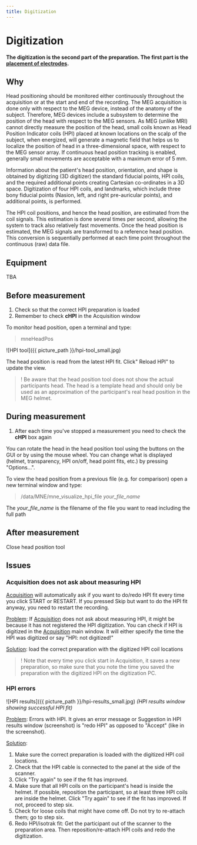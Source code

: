 ```yaml
---
title: Digitization
---
```



# Digitization

**The digitization is the second part of the preparation. The first part is the [placement of electrodes](01_Electrodes-standard-setup.md).**

## Why

Head positioning should be monitored either continuously throughout the acquisition or at the start and end of the recording. The MEG acquisition is done only with respect to the MEG device, instead of the anatomy of the subject. Therefore, MEG devices include a subsystem to determine the position of the head with respect to the MEG sensors. As MEG (unlike MRI) cannot directly measure the position of the head, small coils known as Head Position Indicator coils (HPI) placed at known locations on the scalp of the subject, when energized, will generate a magnetic field that helps us to localize the position of head in a three-dimensional space, with respect to the MEG sensor array. If continuous head position tracking is enabled, generally small movements are acceptable with a maximum error of 5 mm.

Information about the patient's head position, orientation, and shape is obtained by digitizing (3D digitizer) the standard fiducial points, HPI coils, and the required additional points creating Cartesian co-ordinates in a 3D space. Digitization of four HPI coils, and landmarks, which include three bony fiducial points (Nasion, left, and right pre-auricular points), and additional points, is performed.

The HPI coil positions, and hence the head position, are estimated from the coil signals. This estimation is done several times per second, allowing the system to track also relatively fast movements. Once the head position is estimated, the MEG signals are transformed to a reference head position. This conversion is sequentially performed at each time point throughout the continuous (raw) data file.

## Equipment

TBA


## Before measurement
1. Check so that the correct HPI preparation is loaded
2. Remember to check  **cHPI**  in the Acquisition window

To monitor head position, open a terminal and type:

> mneHeadPos

![HPI tool]({{ picture_path }}/hpi-tool_small.jpg)

The head position is read from the latest HPI fit. Click" Reload HPI" to update the view.

> ! Be aware that the head position tool does not show the actual participants head. The head is a template head and should only be used as an approximation of the participant's real head position in the MEG helmet.

## During measurement

1. After each time you've stopped a measurement you need to check the  **cHPI** box again

You can rotate the head in the head position tool using the buttons on the GUI or by using the mouse wheel. You can change what is displayed (helmet, transparency, HPI on/off, head point fits, etc.) by pressing "Options...".

To view the head position from a previous file (e.g. for comparison) open a new terminal window and type:

> /data/MNE/mne_visualize_hpi_file *your_file_name*

The *your_file_name* is the filename of the file you want to read including the full path

## After measurement
Close head position tool


## Issues
### Acquisition does not ask about measuring HPI
[Acquisition](../squid-acquisition/02_Acquisition.md) will automatically ask if you want to do/redo HPI fit every time you click START or RESTART. If you pressed Skip but want to do the HPI fit anyway, you need to restart the recording.

<u>Problem</u>: If [Acquisition](../squid-acquisition/02_Acquisition.md) does not ask about measuring HPI, it might be because it has not registered the HPI digitization. You can check if HPI is digitized in the [Acquisition](../squid-acquisition/02_Acquisition.md) main window. It will either specify the time the HPI was digitized or say "HPI: not digitized!"

<u>Solution</u>: load the correct preparation with the digitized HPI coil locations

> ! Note that every time you click start in Acquisition, it saves a new preparation, so make sure that you note the time you saved the preparation with the digitized HPI on the digitization PC.

### HPI errors

![HPI results]({{ picture_path }}/hpi-results_small.jpg)
_(HPI results window showing successful HPI fit)_

<u>Problem</u>: Errors with HPI. It gives an error message or Suggestion in HPI results window (screenshot) is "redo HPI" as opposed to "Accept" (like in the screenshot).

<u>Solution</u>:
1. Make sure the correct preparation is loaded with the digitized HPI coil locations.
2. Check that the HPI cable is connected to the panel at the side of the scanner.
3. Click "Try again" to see if the fit has improved.
4. Make sure that all HPI coils on the participant's head is inside the helmet. If possible, reposition the participant, so at least three HPI coils are inside the helmet. Click "Try again" to see if the fit has improved. If not, proceed to step six.
5. Check for loose coils that might have come off. Do not try to re-attach them; go to step six.
6. Redo HPI/isotrak fit: Get the participant out of the scanner to the preparation area. Then reposition/re-attach HPI coils and redo the digitization.